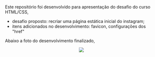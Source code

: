 Este repositório foi desenvolvido para apresentação do desafio do curso HTML/CSS,

- desafio proposto: recriar uma página estática inicial do instagram;
- itens adicionados no desenvolvimento: favicon, configurações dos "href"

Abaixo a foto do desenvolvimento finalizado,

<div align="center">
            <img src="https://user-images.githubusercontent.com/103293578/170863993-eaaf662d-c558-4a3e-a0c9-b15ba4cace27.png" >
</div>


